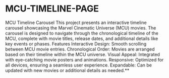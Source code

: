 # MCU-TIMELINE-PAGE
MCU Timeline Carousel This project presents an interactive timeline carousel showcasing the Marvel Cinematic Universe (MCU) movies. The carousel is designed to navigate through the chronological timeline of the MCU, complete with movie titles, release dates, and additional details like key events or phases.
Features
Interactive Design: Smooth scrolling between MCU movie entries.
Chronological Order: Movies are arranged based on their timeline within the MCU universe.
Visual Appeal: Integrated with eye-catching movie posters and animations.
Responsive: Optimized for all devices, ensuring a seamless user experience.
Expandable: Can be updated with new movies or additional details as needed.**
